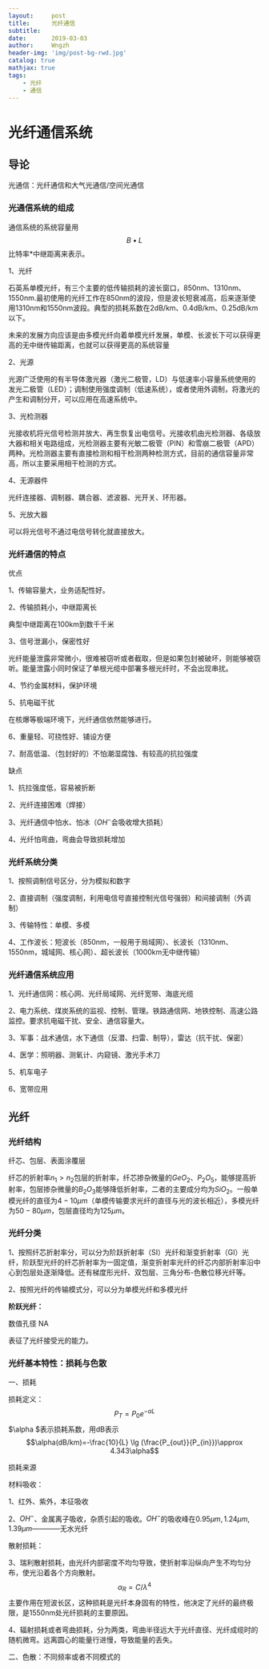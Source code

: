 ```yaml
---
layout:     post
title:      光纤通信
subtitle:   
date:       2019-03-03
author:     Wngzh
header-img: 'img/post-bg-rwd.jpg'
catalog: true
mathjax: true
tags:
    - 光纤
    - 通信
---
```


# 光纤通信系统

## 导论

光通信：光纤通信和大气光通信/空间光通信

### 光通信系统的组成

通信系统的系统容量用
$$B\bullet L$$
比特率*中继距离来表示。

1、光纤

石英系单模光纤，有三个主要的低传输损耗的波长窗口，850nm、1310nm、1550nm.最初使用的光纤工作在850nm的波段，但是波长短衰减高，后来逐渐使用1310nm和1550nm波段。典型的损耗系数在2dB/km、0.4dB/km、0.25dB/km以下。

未来的发展方向应该是由多模光纤向着单模光纤发展，单模、长波长下可以获得更高的无中继传输距离，也就可以获得更高的系统容量

2、光源

光源广泛使用的有半导体激光器（激光二极管，LD）与低速率小容量系统使用的发光二极管（LED）；调制使用强度调制（低速系统），或者使用外调制，将激光的产生和调制分开，可以应用在高速系统中。

3、光检测器

光接收机将光信号检测并放大、再生恢复出电信号。光接收机由光检测器、各级放大器和相关电路组成，光检测器主要有光敏二极管（PIN）和雪崩二极管（APD）两种。光检测器主要有直接检测和相干检测两种检测方式，目前的通信容量非常高，所以主要采用相干检测的方式。

4、无源器件

光纤连接器、调制器、耦合器、滤波器、光开关、环形器。

5、光放大器

可以将光信号不通过电信号转化就直接放大。

### 光纤通信的特点

优点

1、传输容量大，业务适配性好。

2、传输损耗小，中继距离长

典型中继距离在100km到数千千米

3、信号泄漏小，保密性好

光纤能量泄露非常微小，很难被窃听或者截取，但是如果包封被破坏，则能够被窃听。能量泄露小同时保证了单根光缆中部署多根光纤时，不会出现串扰。

4、节约金属材料，保护环境

5、抗电磁干扰

在核爆等极端环境下，光纤通信依然能够进行。

6、重量轻、可挠性好、铺设方便

7、耐高低温、（包封好的）不怕潮湿腐蚀、有较高的抗拉强度

缺点

1、抗拉强度低，容易被折断

2、光纤连接困难（焊接）

3、光纤通信中怕水、怕冰（$OH^-$会吸收增大损耗）

4、光纤怕弯曲，弯曲会导致损耗增加

### 光纤系统分类

1、按照调制信号区分，分为模拟和数字

2、直接调制（强度调制，利用电信号直接控制光信号强弱）和间接调制（外调制）

3、传输特性：单模、多模

4、工作波长：短波长（850nm，一般用于局域网）、长波长（1310nm、1550nm，城域网、核心网）、超长波长（1000km无中继传输）

### 光纤通信系统应用

1、光纤通信网：核心网、光纤局域网、光纤宽带、海底光缆

2、电力系统、煤炭系统的监视、控制、管理。铁路通信网、地铁控制、高速公路监控。要求抗电磁干扰、安全、通信容量大。

3、军事：战术通信，水下通信（反潜、扫雷、制导），雷达（抗干扰、保密）

4、医学：照明器、测氧计、内窥镜、激光手术刀

5、机车电子

6、宽带应用

## 光纤

### 光纤结构

纤芯、包层、表面涂覆层

纤芯的折射率$n_1>n_2$包层的折射率，纤芯掺杂微量的$GeO_2、P_2O_5$，能够提高折射率，包层掺杂微量的$B_2O_3$能够降低折射率，二者的主要成分均为$SiO_2$。一般单模光纤的直径为$4-10\mu m$（单模传输要求光纤的直径与光的波长相近），多模光纤为$50-80\mu m$，包层直径均为$125\mu m$。

### 光纤分类

1、按照纤芯折射率分，可以分为阶跃折射率（SI）光纤和渐变折射率（GI）光纤，阶跃型光纤的纤芯折射率为一固定值，渐变折射率光纤的纤芯内部折射率沿中心到包层处逐渐降低。还有梯度形光纤、双包层、三角分布-色散位移光纤等。

2、按照光纤的传输模式分，可以分为单模光纤和多模光纤

<b> 阶跃光纤：</b>

数值孔径 NA

表征了光纤接受光的能力。



### 光纤基本特性：损耗与色散

一、损耗

损耗定义：
$$P_T=P_0e^{-\alpha L}$$
$\alpha $表示损耗系数，用dB表示
$$\alpha(dB/km)=-\frac{10}{L} \lg (\frac{P_{out}}{P_{in}})\approx 4.343\alpha$$

损耗来源

材料吸收：

1、红外、紫外，本征吸收

2、$OH^-$、金属离子吸收，杂质引起的吸收。$OH^-$的吸收峰在$0.95\mu m, 1.24\mu m, 1.39\mu m$————无水光纤

散射损耗：

3、瑞利散射损耗，由光纤内部密度不均匀导致，使折射率沿纵向产生不均匀分布，使光沿着各个方向散射。
$$\alpha_R=C/\lambda^4$$
主要作用在短波长区，这种损耗是光纤本身固有的特性，他决定了光纤的最终极限，是1550nm处光纤损耗的主要原因。

4、辐射损耗或者弯曲损耗，分为两类，弯曲半径远大于光纤直径、光纤成缆时的随机微弯。远离圆心的能量行进慢，导致能量的丢失。

二、色散：不同频率或者不同模式的